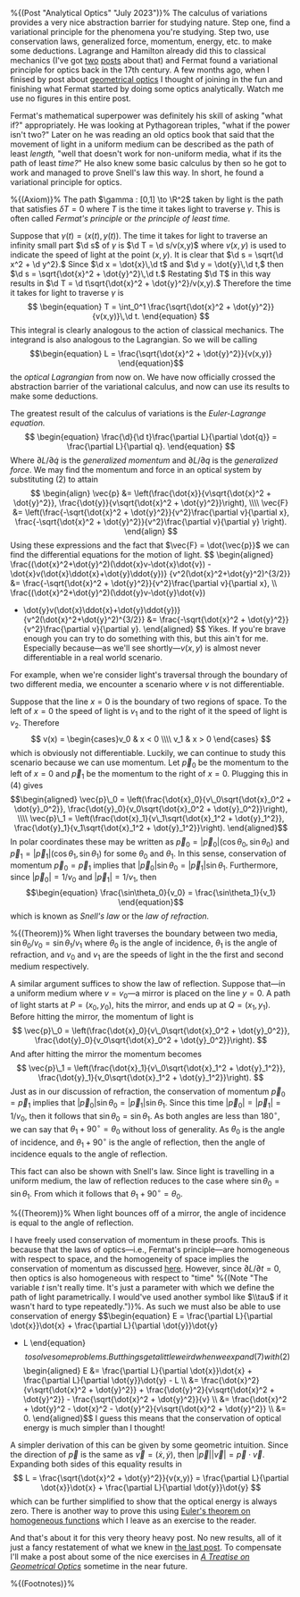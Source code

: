 %{(Post "Analytical Optics" "July 2023")}%
The calculus of variations provides a very nice abstraction barrier
for studying nature. Step one, find a variational principle for the
phenomena you're studying. Step two, use conservation laws, generalized
force, momentum, energy, etc. to make some deductions. Lagrange and
Hamilton already did this to classical mechanics (I've got 
[two](../lanlifshitz_1/notes.html) [posts](../lanlifshitz_2/notes.html)
about that) and Fermat found a variational principle for optics back
in the 17th century. A few months ago, when I finised by post about 
[geometrical optics](../optics/optics.html) I thought of joining in the 
fun and finishing what Fermat started by doing some optics analytically.
Watch me use no figures in this entire post.

Fermat's mathematical superpower was definitely his skill of asking "what if?"
appropriately. He was looking at Pythagorean triples, "what if the power isn't 
two?" Later on he was reading an old optics book that said that the movement
of light in a uniform medium can be described as the path of least *length,*
"well that doesn't work for non-uniform media, what if its the path of least
*time?*" He also knew some basic calculus by then so he got to work and managed
to prove Snell's law this way. In short, he found a variational principle
for optics.

%{(Axiom)}% The path $\gamma : [0,1] \to \R^2$ taken by light is the path
that satisfies $\delta T = 0$ where $T$ is the time it takes light to traverse
$\gamma.$ This is often called *Fermat's principle* or *the principle of least 
time.*

Suppose that $\gamma(t) = (x(t), y(t)).$ The time it takes for light
to traverse an infinity small part $\d s$ of $\gamma$ is $\d T = \d s/v(x,y)$ 
where $v(x,y)$ is used to indicate the speed of light at the point $(x,y).$ It 
is clear that $\d s = \sqrt{\d x^2 + \d y^2}.$ Since $\d x = \dot{x}\,\d t$ 
and $\d y = \dot{y}\,\d t,$ then $\d s = \sqrt{\dot{x}^2 + \dot{y}^2}\,\d t.$
Restating $\d T$ in this way results in $\d T = \d t\sqrt{\dot{x}^2 + 
\dot{y}^2}/v(x,y).$ Therefore the time it takes for light to traverse $\gamma$ 
is
$$
\begin{equation}
T = \int_0^1 \frac{\sqrt{\dot{x}^2 + \dot{y}^2}}{v(x,y)}\,\d t.
\end{equation}
$$
This integral is clearly analogous to the action of classical mechanics. The
integrand is also analogous to the Lagrangian. So we will be calling
$$\begin{equation}
L = \frac{\sqrt{\dot{x}^2 + \dot{y}^2}}{v(x,y)}
\end{equation}$$ 
the *optical Lagrangian* from now on. We have now officially crossed the
abstraction barrier of the variational calculus, and now can use its results
to make some deductions.

The greatest result of the calculus of variations is the *Euler-Lagrange 
equation.*
$$
\begin{equation}
\frac{\d}{\d t}\frac{\partial L}{\partial \dot{q}} = \frac{\partial L}{\partial q}.
\end{equation}
$$
Where $\partial L/\partial \dot{q}$ is the *generalized momentum* and 
$\partial L/\partial q$ is the *generalized force*. We may find the momentum
and force in an optical system by substituting (2) to attain
$$
\begin{align}
\vec{p} &= \left(\frac{\dot{x}}{v\sqrt{\dot{x}^2 + \dot{y}^2}}, 
                 \frac{\dot{y}}{v\sqrt{\dot{x}^2 + \dot{y}^2}}\right), \\\\
\vec{F} &= \left(\frac{-\sqrt{\dot{x}^2 + \dot{y}^2}}{v^2}\frac{\partial v}{\partial x},
                 \frac{-\sqrt{\dot{x}^2 + \dot{y}^2}}{v^2}\frac{\partial v}{\partial y}
           \right).
\end{align}
$$
Using these expressions and the fact that $\vec{F} = \dot{\vec{p}}$ we can find the
differential equations for the motion of light.
$$
\begin{aligned}
\frac{(\dot{x}^2+\dot{y}^2)(\ddot{x}v-\dot{x}\dot{v}) -
\dot{x}v(\dot{x}\ddot{x}+\dot{y}\ddot{y})}
{v^2(\dot{x}^2+\dot{y}^2)^{3/2}} &= 
\frac{-\sqrt{\dot{x}^2 + \dot{y}^2}}{v^2}\frac{\partial v}{\partial x}, \\\\
\frac{(\dot{x}^2+\dot{y}^2)(\ddot{y}v-\dot{y}\dot{v})
- \dot{y}v(\dot{x}\ddot{x}+\dot{y}\ddot{y})}
{v^2(\dot{x}^2+\dot{y}^2)^{3/2}} &= 
\frac{-\sqrt{\dot{x}^2 + \dot{y}^2}}{v^2}\frac{\partial v}{\partial y}.
\end{aligned}
$$
Yikes. If you're brave enough you can try to do something with this, but this
ain't for me. Especially because—as we'll see shortly—$v(x,y)$ is almost never
differentiable in a real world scenario. 

For example, when we're consider light's traversal through the boundary
of two different media, we encounter a scenario where $v$ is not differentiable.

Suppose that the line $x = 0$ is the boundary of two regions of space.
To the left of $x=0$ the speed of light is $v_1$ and to the right of it
the speed of light is $v_2.$ Therefore
$$
v(x) = \begin{cases}v_0 & x < 0 \\\\ v_1 & x > 0 \end{cases}
$$
which is obviously not differentiable. Luckily, we can continue to study
this scenario because we can use momentum. Let $\vec{p}_0$ be the momentum
to the left of $x=0$ and $\vec{p}_1$ be the momentum to the right of $x=0.$
Plugging this in (4) gives
$$\begin{aligned}
\vec{p}\_0 = \left(\frac{\dot{x}_0}{v\_0\sqrt{\dot{x}_0^2 + \dot{y}_0^2}}, 
                 \frac{\dot{y}_0}{v_0\sqrt{\dot{x}_0^2 + \dot{y}_0^2}}\right), \\\\
\vec{p}\_1 = \left(\frac{\dot{x}_1}{v\_1\sqrt{\dot{x}_1^2 + \dot{y}_1^2}}, 
                 \frac{\dot{y}_1}{v_1\sqrt{\dot{x}_1^2 + \dot{y}_1^2}}\right).
\end{aligned}$$
In polar coordinates these may be written as $\vec{p}_0 = 
|\vec{p}_0|(\cos\theta_0,\sin\theta_0)$ and $\vec{p}_1 = 
|\vec{p}_1|(\cos\theta_1,\sin\theta_1)$ for some $\theta_0$ and $\theta_1.$
In this sense, conservation of momentum $\vec{p}_0 = \vec{p}_1$ implies
that $|\vec{p}_0|\sin\theta_0 = |\vec{p}_1|\sin\theta_1.$ Furthermore,
since $|\vec{p}_0| = 1/v_0$ and $|\vec{p}_1| = 1/v_1,$ then
$$\begin{equation}
\frac{\sin\theta_0}{v_0} = \frac{\sin\theta_1}{v_1}
\end{equation}$$
which is known as *Snell's law* or the *law of refraction.*

%{(Theorem)}% When light traverses the boundary between two media,
$\sin\theta_0/v_0 = \sin\theta_1/v_1$ where $\theta_0$ is the angle
of incidence, $\theta_1$ is the angle of refraction, and $v_0$ and 
$v_1$ are the speeds of light in the the first and second medium 
respectively.

A similar argument suffices to show the law of reflection. Suppose 
that—in a uniform medium where $v = v_0$—a mirror is placed on the 
line $y=0.$ A path of light starts at $P=(x_0, y_0),$ hits the mirror,
and ends up at $Q=(x_1, y_1).$ Before hitting the mirror, the momentum
of light is
$$
\vec{p}\_0 = \left(\frac{\dot{x}_0}{v\_0\sqrt{\dot{x}_0^2 + \dot{y}_0^2}}, 
                   \frac{\dot{y}_0}{v_0\sqrt{\dot{x}_0^2 + \dot{y}_0^2}}\right).
$$
And after hitting the mirror the momentum becomes
$$
\vec{p}\_1 = \left(\frac{\dot{x}_1}{v\_0\sqrt{\dot{x}_1^2 + \dot{y}_1^2}}, 
                   \frac{\dot{y}_1}{v_0\sqrt{\dot{x}_1^2 + \dot{y}_1^2}}\right).
$$
Just as in our discussion of refraction, the conservation of momentum
$\vec{p}_0 = \vec{p}_1$ implies that $|\vec{p}_0|\sin\theta_0 = 
|\vec{p}_1|\sin\theta_1.$ Since this time $|\vec{p}_0| = |\vec{p}_1| = 1/v_0,$
then it follows that $\sin\theta_0 = \sin\theta_1.$ As both angles are less than
$180^\circ,$ we can say that $\theta_1 + 90^\circ = \theta_0$ without loss of
generality. As $\theta_0$ is the angle of incidence, and $\theta_1 + 90^\circ$
is the angle of reflection, then the angle of incidence equals to the angle
of reflection.

This fact can also be shown with Snell's law. Since light is travelling in a
uniform medium, the law of reflection reduces to the case where $\sin\theta_0
= \sin\theta_1.$ From which it follows that $\theta_1 + 90^\circ = \theta_0.$

%{(Theorem)}% When light bounces off of a mirror, the angle of incidence
is equal to the angle of reflection.

I have freely used conservation of momentum in these proofs. This is because
that the laws of optics—i.e., Fermat's principle—are homogeneous with respect
to space, and the homogeneity of space implies the conservation of momentum
as discussed [here](../lanlifshitz_2/notes.html#mom). However, since 
$\partial L/\partial t = 0,$ then optics is also homogeneous with respect to "time"
%{(Note "The variable $t$ isn't really time. It's just a parameter with which we 
define the path of light parametrically. I would've used another symbol like 
$\\tau$ if it wasn't hard to type repeatedly.")}%. As such we must also be able 
to use conservation of energy
$$\begin{equation}
E = \frac{\partial L}{\partial \dot{x}}\dot{x} + \frac{\partial L}{\partial \dot{y}}\dot{y}
- L
\end{equation}$$
to solve some problems. But things get a little weird when we expand (7) with (2)
$$\begin{aligned}
E &= \frac{\partial L}{\partial \dot{x}}\dot{x} + \frac{\partial L}{\partial \dot{y}}\dot{y} - L
\\\\
&= \frac{\dot{x}^2}{v\sqrt{\dot{x}^2 + \dot{y}^2}} + 
   \frac{\dot{y}^2}{v\sqrt{\dot{x}^2 + \dot{y}^2}} -
   \frac{\sqrt{\dot{x}^2 + \dot{y}^2}}{v} \\\\
&= \frac{\dot{x}^2 + \dot{y}^2 - \dot{x}^2 - \dot{y}^2}{v\sqrt{\dot{x}^2 + \dot{y}^2}} \\\\
&= 0.
\end{aligned}$$
I guess this means that the conservation of optical energy is much
simpler than I thought!

A simpler derivation of this can be given by some geometric intuition. Since
the direction of $\vec{p}$ is the same as $\vec{v} = (\dot{x}, \dot{y}),$
then $|\vec{p}||\vec{v}| = \vec{p}\cdot\vec{v}.$ Expanding both sides of
this equality results in
$$
L = \frac{\sqrt{\dot{x}^2 + \dot{y}^2}}{v(x,y)} = 
\frac{\partial L}{\partial \dot{x}}\dot{x} + \frac{\partial L}{\partial \dot{y}}\dot{y}
$$
which can be further simplified to show that the optical energy is always zero.
There is another way to prove this using 
[Euler's theorem on homogeneous functions](../lanlifshitz_2/notes.html#Energy)
which I leave as an exercise to the reader.

And that's about it for this very theory heavy post. No new results, all of
it just a fancy restatement of what we knew in [the last post](../optics/optics.html).
To compensate I'll make a post about some of the nice exercises in 
[*A Treatise on Geometrical Optics*](https://archive.org/details/atreatiseongeom00hermgoog/page/n22/mode/1up) sometime in the near future.

%{(Footnotes)}%
